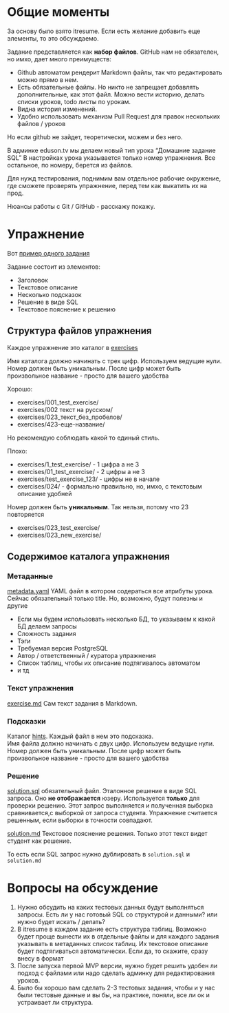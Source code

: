 
# Общие моменты

За основу было взято itresume. Если есть желание добавить еще элементы, то это обсуждаемо.

Задание представляется как **набор файлов**. GitHub нам не обязателен, но имхо, дает много преимуществ:

* Github  автоматом рендерит  Markdown файлы, так что редактировать можно прямо в нем.
* Есть обязательные файлы. Но никто не запрещает добавлять дополнительные, как этот файл. Можно вести историю, делать списки уроков, todo  листы по урокам.
* Видна история изменений.
* Удобно использовать механизм Pull Request для правок нескольких файлов / уроков

Но если github не зайдет, теоретически, можем и без него.

В админке eduson.tv мы делаем новый тип урока “Домашние задание SQL” В настройках урока указывается только номер упражнения. Все остальное, по номеру, берется из файлов.

Для нужд тестирования, поднимим вам отдельное рабочие окружение, где сможете проверять упражнение, перед тем как выкатить их на прод.

Нюансы работы с Git / GitHub - расскажу покажу.

# Упражнение

Вот [пример одного задания](./exercises/901_test_exercise/)

Задание состоит из элементов:
* Заголовок
* Текстовое описание
* Несколько подсказок
* Решение в виде SQL
* Текстовое пояснение к решению

## Структура файлов упражнения

Каждое упражнение это каталог в [exercises](./exercises/)

Имя каталога должно начинать с трех цифр. Используем ведущие нули. Номер должен быть уникальным. После цифр может быть произвольное название - просто для вашего удобства

Хорошо:
* exercises/001_test_exercise/
* exercises/002 текст на русском/
* exercises/023_текст_без_пробелов/
* exercises/423-еще-название/

Но рекомендую соблюдать какой то единый стиль.

Плохо:
* exercises/1_test_exercise/  - 1 цифра а не 3
* exercises/01_test_exercise/  - 2 цифры а не 3
* exercises/test_exercise_123/  - цифры не в начале
* exercises/024/    - формально правильно, но, имхо, с текстовым описание удобней

Номер должен быть **уникальным**. Так нельзя, потому что 23 повторяется
* exercises/023_test_exercise/  
* exercises/023_new_exercise/

## Содержимое каталога упражнения

### Метаданные

[metadata.yaml](./exercises/901_test_exercise/metadata.yaml)  YAML  файл в котором содераться все атрибуты урока. Сейчас обязательный только  title.  Но, возможно, будут полезны и другие
* Если мы будем использовать несколько БД, то указываем к какой БД делаем запросы
* Сложность задания
* Тэги
* Требуемая версия  PostgreSQL
* Автор / ответственный / куратора упражнения
* Список таблиц, чтобы их описание подтягивалось автоматом
* и тд

### Текст упражнения 

[exercise.md](./exercises/901_test_exercise/exercise.md)  Сам текст задания в Markdown.

###  Подсказки

Каталог [hints](./exercises/901_test_exercise/hints/). Каждый файл в нем это подсказка.  
Имя файла должно начинать с двух цифр. Используем ведущие нули.  Номер должен быть уникальным.  После цифр может быть произвольное название - просто для вашего удобства

### Решение

[solution.sql](./exercises/901_test_exercise/solution.sql) обязательный файл.  Эталонное решение в виде SQL запроса. Оно **не отображается** юзеру.
Используется **только** для проверки решению. Этот запрос выполняется и полученная выборка сравнивается,с выборкой от запроса студента. Упражнение считается решенным, если выборки в точности совпадают.

[solution.md](./exercises/901_test_exercise/solution.md) Текстовое пояснение решения. Только этот текст видет студент как решение.

То есть если SQL запрос нужно дублировать в `solution.sql` и `solution.md`


# Вопросы на обсуждение

1. Нужно обсудить на каких тестовых данных будут выполняться запросы. Есть ли у нас готовый SQL со структурой и данными? или нужно будет искать / делать?
2. В itresume в каждом задание есть структура таблиц. Возможно будет проще вынести их в отдельные файлы и для каждого задания указывать в метаданных список таблиц. Их текстовое описание будет подтягиваться автоматически. Если да, то скажите, сразу внесу в формат
3. После запуска первой  MVP  версии, нужно будет решить удобен ли подход с файлами или надо сделать админку для редактирования уроков.
4. Было бы хорошо вам сделать 2-3 тестовых задания, чтобы и у нас были тестовые данные и вы бы, на практике, поняли, все ли ок и устраивает ли структура.

